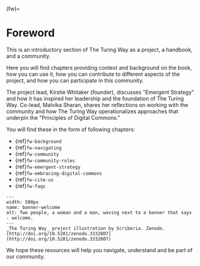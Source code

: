 (fw)=
# Foreword

This is an introductory section of The Turing Way as a project, a handbook, and a community.

Here you will find chapters providing context and background on the book, how you can use it, how you can contribute to different aspects of the project, and how you can participate in this community.

The project lead, Kirstie Whitaker (founder), discusses "Emergent Strategy" and how it has inspired her leadership and the foundation of The Turing Way. Co-lead, Malvika Sharan, shares her reflections on working with the community and how The Turing Way operationalizes approaches that underpin the "Principles of Digital Commons."

You will find these in the form of following chapters:

- {ref}`fw-background`
- {ref}`fw-navigating`
- {ref}`fw-community`
- {ref}`fw-community-roles`
- {ref}`fw-emergent-strategy`
- {ref}`fw-embracing-digital-commons`
- {ref}`fw-cite-us`
- {ref}`fw-faqs`

```{figure} ../figures/banner-welcome.jpg
---
width: 500px
name: banner-welcome
alt: Two people, a woman and a man, waving next to a banner that says - welcome.
---
_The Turing Way_ project illustration by Scriberia. Zenodo. [http://doi.org/10.5281/zenodo.3332807](http://doi.org/10.5281/zenodo.3332807)
```

We hope these resources will help you navigate, understand and be part of our community.
